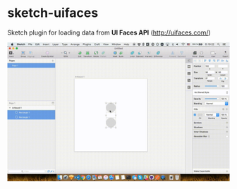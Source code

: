 # sketch-uifaces
Sketch plugin for loading data from **UI Faces API** (http://uifaces.com/)

![alt UI Faces ](sketch-uikit-medium.gif)

